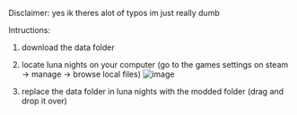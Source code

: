 Disclaimer:
yes ik theres alot of typos im just really dumb



Intructions:

1. download the data folder

2. locate luna nights on your computer (go to the games settings on steam -> manage -> browse local files)
   ![image](https://github.com/user-attachments/assets/4e3c1a94-435e-48f4-a5e4-a51eea4b275b)


3. replace the data folder in luna nights with the modded folder (drag and drop it over)

   
